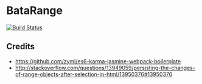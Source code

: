 # BataRange
[![Build Status](https://travis-ci.org/daneryl/batarange.svg?branch=master)](https://travis-ci.org/daneryl/batarange)

## Credits
* https://github.com/zyml/es6-karma-jasmine-webpack-boilerplate
* http://stackoverflow.com/questions/13949059/persisting-the-changes-of-range-objects-after-selection-in-html/13950376#13950376
